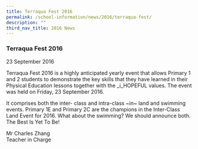 ```yaml
---
title: Terraqua Fest 2016
permalink: /school-information/news/2016/terraqua-fest/
description: ""
third_nav_title: 2016 News
---
```

### **Terraqua Fest 2016**
23 September 2016

Terraqua Fest 2016 is a highly anticipated yearly event that allows Primary 1 and 2 students to demonstrate the key skills that they have learned in their Physical Education lessons together with the _i_HOPEFUL values. The event was held on Friday, 23 September 2016. 

It comprises both the inter\- class and intra\-class ~in~ land and swimming events. Primary 1E and Primary 2C are the champions in the Inter\-Class Land Event for 2016. What about the swimming? We should announce both. The Best Is Yet To Be!

Mr Charles Zhang<br>
Teacher in Charge